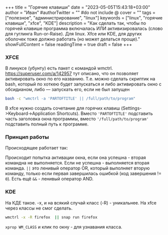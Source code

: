 +++
title = "Горячие клавиши"
date = "2023-05-05T15:43:18+03:00"
author = "Иван"
#authorTwitter = "" #do not include @
cover = ""
tags = ["полезное", "администрирование", "linux"]
keywords = ["linux", "горячие клавиши", "xfce", "KDE"]
description = "Как сделать так, чтобы по горячей клавише программа включалась ИЛИ активизировалась (слово для гуглинга Run-or-Raise). Для linux. Xfce или KDE, для других оболочек тоже должно работать (но может делаться проще)."
showFullContent = false
readingTime = true
draft = false
+++

### XFCE

В линуксе (убунту) есть пакет с командой wmctrl. https://superuser.com/a/142957 тут описано, что он позволяет активировать окно по его названию. Т.е. можно сделать скриптик на bash, который по хоткею будет запускаться и либо активировать окно с обсидианом, либо — запускать его, если не был запущен

```bash
bash -c "wmctrl -a 'PARTOFTITLE' || /full/path/to/program"
```

В xfce нужно создать сочетание для горячих клавиш (Settings->Keyboard->Application Shortcuts). Вместо `'PARTOFTITLE'` подставить часть заголовка окна программы, вместо `'/full/path/to/program'` подставить полный путь к программе.

### Принцип работы

Происходящее работает так:

Происходит попытка активации окна, если она успешна - вторая командна не выполняется. Если не успешна - выполняется вторая команда. `||` это ленивый оператор OR, который выполняет вторую команду, только если первая завершилась ошибкой (код завершения != `0`). Есть ещё `&&` - ленивый оператор AND.

### KDE

На КДЕ такое. -x, и на всякий случай класс (-R) - уникальнее. На xfce через классы не смог сделать.
```bash
wmctrl -x -R firefox  || snap run firefox
```

`xprop WM_CLASS` и клик по окну - для узнавания класса.